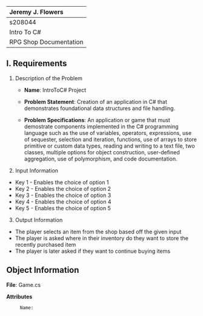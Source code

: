 
| **Jeremy J. Flowers**|
| :---                     |
| s208044              |
| Intro To C# |
| RPG Shop Documentation |

## I. Requirements

 1. Description of the Problem

     - **Name**: IntroToC# Project

     - **Problem Statement**:
     Creation of an application in C# that demonstrates foundational data
structures and file handling.

     - **Problem Specifications**:
     An application or game that must demostrate components implemented in the C# programming language such as the use of variables, operators, expressions, 
     use of sequester, selection and iteration, functions, use of arrays to store primitive or custom data types, reading and writing to a text file, 
     two classes, multiple options for object construction, user-defined aggregation, use of polymorphism, and code documentation.


2. Input Information
- Key 1 - Enables the choice of option 1
- Key 2 - Enables the choice of option 2
- Key 3 - Enables the choice of option 3
- Key 4 - Enables the choice of option 4
- Key 5 - Enables the choice of option 5

3. Output Information
- The player selects an item from the shop based off the given input
- The player is asked where in their inventory do they want to store the recently purchased item
- The player is later asked if they want to continue buying items

## Object Information

   **File**: Game.cs


 **Attributes**

         Name: